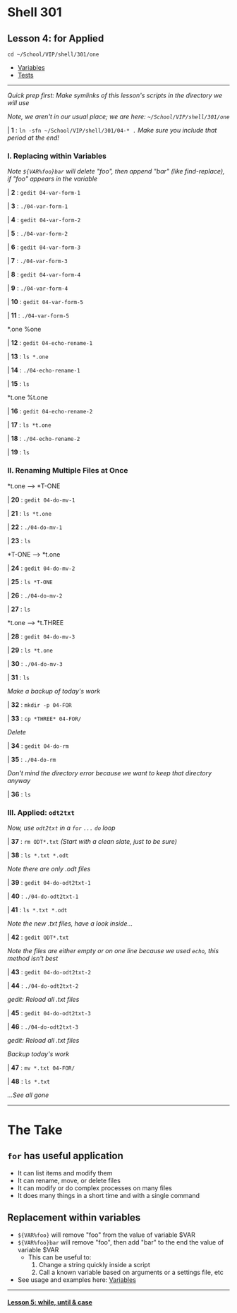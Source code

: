 # Shell 301
## Lesson 4: for Applied

`cd ~/School/VIP/shell/301/one`

- [Variables](https://github.com/inkVerb/vip/blob/master/Cheat-Sheets/Variables.md)
- [Tests](https://github.com/inkVerb/vip/blob/master/Cheat-Sheets/Tests.md)

___

*Quick prep first: Make symlinks of this lesson's scripts in the directory we will use*

*Note, we aren't in our usual place; we are here: `~/School/VIP/shell/301/one`*

| **1** : `ln -sfn ~/School/VIP/shell/301/04-* .` *Make sure you include that period at the end!*

### I. Replacing within Variables

*Note `${VAR%foo}bar` will delete "foo", then append "bar" (like find-replace), if "foo" appears in the variable*

| **2** : `gedit 04-var-form-1`

| **3** : `./04-var-form-1`

| **4** : `gedit 04-var-form-2`

| **5** : `./04-var-form-2`

| **6** : `gedit 04-var-form-3`

| **7** : `./04-var-form-3`

| **8** : `gedit 04-var-form-4`

| **9** : `./04-var-form-4`

| **10** : `gedit 04-var-form-5`

| **11** : `./04-var-form-5`

*.one %one

| **12** : `gedit 04-echo-rename-1`

| **13** : `ls *.one`

| **14** : `./04-echo-rename-1`

| **15** : `ls`

*t.one %t.one

| **16** : `gedit 04-echo-rename-2`

| **17** : `ls *t.one`

| **18** : `./04-echo-rename-2`

| **19** : `ls`

### II. Renaming Multiple Files at Once

*t.one --> *T-ONE

| **20** : `gedit 04-do-mv-1`

| **21** : `ls *t.one`

| **22** : `./04-do-mv-1`

| **23** : `ls`

*T-ONE --> *t.one

| **24** : `gedit 04-do-mv-2`

| **25** : `ls *T-ONE`

| **26** : `./04-do-mv-2`

| **27** : `ls`

*t.one --> *t.THREE

| **28** : `gedit 04-do-mv-3`

| **29** : `ls *t.one`

| **30** : `./04-do-mv-3`

| **31** : `ls`

*Make a backup of today's work*

| **32** : `mkdir -p 04-FOR`

| **33** : `cp *THREE* 04-FOR/`

*Delete*

| **34** : `gedit 04-do-rm`

| **35** : `./04-do-rm`

*Don't mind the directory error because we want to keep that directory anyway*

| **36** : `ls`

### III. Applied: `odt2txt`

*Now, use `odt2txt` in a `for` `...` `do` loop*

| **37** : `rm ODT*.txt` *(Start with a clean slate, just to be sure)*

| **38** : `ls *.txt *.odt`

*Note there are only .odt files*

| **39** : `gedit 04-do-odt2txt-1`

| **40** : `./04-do-odt2txt-1`

| **41** : `ls *.txt *.odt`

*Note the new .txt files, have a look inside...*

| **42** : `gedit ODT*.txt`

*Note the files are either empty or on one line because we used `echo`, this method isn't best*

| **43** : `gedit 04-do-odt2txt-2`

| **44** : `./04-do-odt2txt-2`

*gedit: Reload all .txt files*

| **45** : `gedit 04-do-odt2txt-3`

| **46** : `./04-do-odt2txt-3`

*gedit: Reload all .txt files*

*Backup today's work*

| **47** : `mv *.txt 04-FOR/`

| **48** : `ls *.txt`

*...See all gone*

___

# The Take

## `for` has useful application
- It can list items and modify them
- It can rename, move, or delete files
- It can modify or do complex processes on many files
- It does many things in a short time and with a single command

## Replacement within variables
- `${VAR%foo}` will remove "foo" from the value of variable $VAR
- `${VAR%foo}bar` will remove "foo", then add "bar" to the end the value of variable $VAR
  - This can be useful to:
    1. Change a string quickly inside a script
    2. Call a known variable based on arguments or a settings file, etc
- See usage and examples here: [Variables](https://github.com/inkVerb/vip/blob/master/Cheat-Sheets/Variables.md)
___

#### [Lesson 5: while, until & case](https://github.com/inkVerb/vip/blob/master/301-shell/Lesson-05.md)
